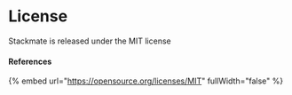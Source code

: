 # License

Stackmate is released under the MIT license

#### References

{% embed url="https://opensource.org/licenses/MIT" fullWidth="false" %}

